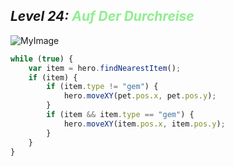 ## ***Level 24:***  <span style="color: lightgreen">***Auf Der Durchreise***



![MyImage](<Welt 2 Level 24.png>)

```Javascript
while (true) {
    var item = hero.findNearestItem();
    if (item) {
        if (item.type != "gem") {
            hero.moveXY(pet.pos.x, pet.pos.y);
        }
        if (item && item.type == "gem") {
            hero.moveXY(item.pos.x, item.pos.y);
        }
    }
}
```